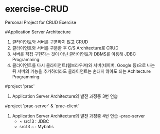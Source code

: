 # exercise-CRUD
Personal Project for CRUD Exercise

#Application Server Architecture
1. 클라이언트와 서버를 구분하지 않고 CRUD
2. 클라이언트와 서버를 구분한 후 C/S Architecture로 CRUD
3. 서버를 직접 구현하는 것이 아닌 클라이언트가 DBMS를 이용해 JDBC Programming
4. 클라이언트를 다시 클라이언트(웹브라우져)와 서버(네이버, Google 등)으로 나눈 뒤
   서버의 기능을 추가하더라도 클라이언트는 손대지 않아도 되는 Achitecture Programming

#project 'prac'
1. Application Server Architecture의 발전 과정중 3번 연습

#project 'prac-server' & 'prac-client'
1. Application Server Architecture의 발전 과정중 4번 연습
   -prac-server
      - ~ src13 : JDBC
      - src13 ~ : Mybatis 
